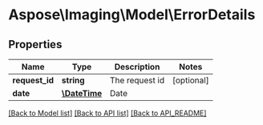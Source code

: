 # Aspose\Imaging\Model\ErrorDetails

## Properties
Name | Type | Description | Notes
------------ | ------------- | ------------- | -------------
**request_id** | **string** | The request id | [optional] 
**date** | [**\DateTime**](\DateTime.md) | Date | 

[[Back to Model list]](API_README.md#documentation-for-models) [[Back to API list]](API_README.md#documentation-for-api-endpoints) [[Back to API_README]](API_README.md)

